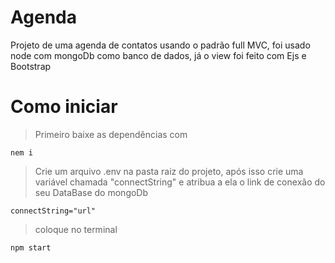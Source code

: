 # **Agenda**
 Projeto de uma agenda de contatos usando o padrão full MVC, foi usado node com mongoDb como banco de dados, já o view foi feito com Ejs e Bootstrap
 
# Como iniciar

> Primeiro baixe as dependências com 
```
nem i
```

> Crie um arquivo .env na pasta raiz do projeto, após isso crie uma variável chamada "connectString" e atribua a ela o link de conexão do seu DataBase do mongoDb
```
connectString="url"
```

> coloque no terminal 
```
npm start 
```
